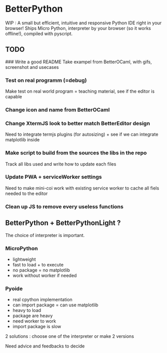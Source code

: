 # BetterPython
WIP : A small but efficient, intuitive and responsive Python IDE right in your browser! Ships Micro Python, interpreter by your browser (so it works offline!), compiled with pyscript. 

## TODO
### Write a good README
Take exampel from BetterOCaml, with gifs, screenshot and usecases

### Test on real programm (=debug)
Make test on real world program = teaching material, see if the editor is capable

### Change icon and name from BetterOCaml

### Change XtermJS look to better match BetterEditor design

Need to integrate termjs plugins (for autosizing) + see if we can integrate matplotlib inside

### Make script to build from the sources the libs in the repo

Track all libs used and write how to update each files

### Update PWA + serviceWorker settings

Need to make mini-coi work with existing service worker to cache all fiels needed to the editor

### Clean up JS to remove every useless functions

## BetterPython + BetterPythonLight ?

The choice of interpreter is important.

### MicroPython
- lightweight
- fast to load + to execute
- no package = no matplotlib
- work without worker if needed

### Pyoide
- real cpython implementation
- can import package = can use matplotlib
- heavy to load
- package are heavy
- need worker to work
- import package is slow

2 solutions : choose one of the interpreter or make 2 versions

Need advice and feedbacks to decide